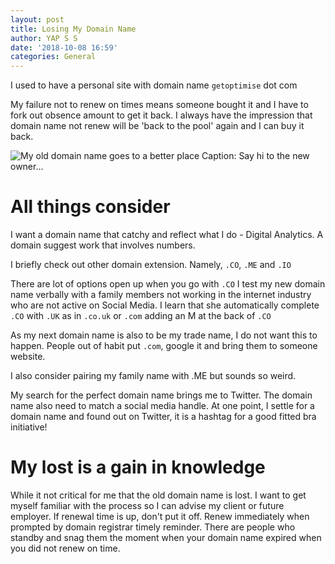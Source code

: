 ```yaml
---
layout: post
title: Losing My Domain Name
author: YAP S S
date: '2018-10-08 16:59'
categories: General
---
```


I used to have a personal site with domain name `getoptimise` dot com

My failure not to renew on times means someone bought it and I have to fork out
obsence amount to get it back. I always have the impression that domain name not
renew will be 'back to the pool' again and I can buy it back.  

![My old domain name goes to a better place](https://res.cloudinary.com/mryap/image/upload/v1539066791/website/www.whois.com_whois_getoptimise.com.png)
Caption: Say hi to the new owner...

# All things consider

I want a domain name that catchy and reflect what I do -
Digital Analytics. A domain suggest work that involves numbers.  

I briefly check out other domain extension. Namely, `.CO`, `.ME` and `.IO`

There are lot of options open up when you go with `.CO`
I test my new domain name verbally with a family members not working in the internet industry
who are not active on Social Media. I learn that she automatically complete
`.CO` with `.UK` as in `.co.uk` or `.com` adding an M at the back of `.CO`

As my next domain name is also to be my trade
name, I do not want this to happen. People out of habit put `.com`, google it
and bring them to someone website.

I also consider pairing my family name with .ME but sounds so weird.

My search for the perfect domain name brings me to Twitter. The domain name also need to match a social media handle. At one point, I settle for a domain name and found out on Twitter, it is a hashtag for a
good fitted bra initiative!

# My lost is a gain in knowledge

While it not critical for me that the old domain name is lost. I want to get myself
familiar with the process so I can advise my client or future employer. If renewal time is up, don't put it off. Renew immediately when prompted by domain registrar timely reminder. There
are people who standby and snag them the moment when your domain name expired
when you did not renew on time.